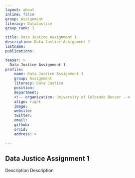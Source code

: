 ```yaml
---
layout: about
inline: false
group: Assignment
literacy: DataJustice
group_rank: 1

title: Data Justice Assignment 1
description: Data Justice Assignment 1
lastname: 
publications: 

teaser: >
  Data Justice Assignment 1
profile:
    name: Data Justice Assignment 1
    group: Assignment
    literacy: Data Justice
    position: 
    department: 
    <!-- organization: University of Colorado Denver -->
    align: right
    image: 
    website: 
    twitter: 
    email: 
    github: 
    orcid: 
    address: >

---
```


## Data Justice Assignment 1

Description Description
